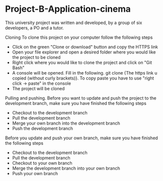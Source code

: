 # Project-B-Application-cinema
This university project was written and developed, by a group of six developers, a PO and a tutor.


Cloning
To clone this project on your computer follow the following steps
- Click on the green "Clone or download" button and copy the HTTPS link
- Open your file explorer and open a desired folder where you would like the project to be cloned
- Right click where you would like to clone the project and click on "Git Bash"
- A console will be opened. Fill in the following. git clone {The https link u copied (without curly brackets)}. To copy paste you have to use "right click -> paste" in the console
- The project will be cloned

Pulling and pushing.
Before you want to update and push the project to the development branch, make sure you have finished the following steps
- Checkout to the development branch
- Pull the development branch
- Merge your own branch into the development branch
- Push the development branch

Before you update and push your own branch, make sure you have finished the following steps
- Checkout to the development branch
- Pull the development branch
- Checkout to your own branch
- Merge the development branch into your own branch
- Push your own branch
